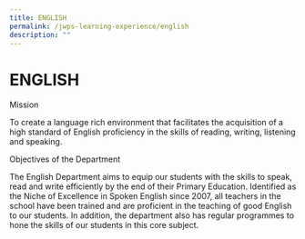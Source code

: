```yaml
---
title: ENGLISH
permalink: /jwps-learning-experience/english
description: ""
---
```

# ENGLISH

Mission  

To create a language rich environment that facilitates the acquisition of a high standard of English proficiency in the skills of reading, writing, listening and speaking.  
  

Objectives of the Department

The English Department aims to equip our students with the skills to speak, read and write efficiently by the end of their Primary Education. Identified as the Niche of Excellence in Spoken English since 2007, all teachers in the school have been trained and are proficient in the teaching of good English to our students. In addition, the department also has regular programmes to hone the skills of our students in this core subject.